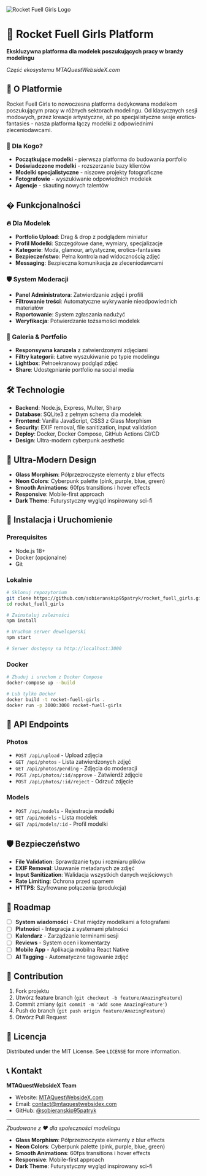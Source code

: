 ![Rocket Fuell Girls Logo](images/logo_prp.png)

# 🚀 Rocket Fuell Girls Platform

**Ekskluzywna platforma dla modelek poszukujących pracy w branży modelingu**

*Część ekosystemu MTAQuestWebsideX.com*

## 🌟 O Platformie

Rocket Fuell Girls to nowoczesna platforma dedykowana modelkom poszukującym pracy w różnych sektorach modelingu. Od klasycznych sesji modowych, przez kreacje artystyczne, aż po specjalistyczne sesje erotics-fantasies - nasza platforma łączy modelki z odpowiednimi zleceniodawcami.

### 🎯 Dla Kogo?

- **Początkujące modelki** - pierwsza platforma do budowania portfolio
- **Doświadczone modelki** - rozszerzanie bazy klientów
- **Modelki specjalistyczne** - niszowe projekty fotograficzne
- **Fotografowie** - wyszukiwanie odpowiednich modelek
- **Agencje** - skauting nowych talentów

## � Funkcjonalności

### 🔥 Dla Modelek
- **Portfolio Upload**: Drag & drop z podglądem miniatur
- **Profil Modelki**: Szczegółowe dane, wymiary, specjalizacje
- **Kategorie**: Moda, glamour, artystyczne, erotics-fantasies
- **Bezpieczeństwo**: Pełna kontrola nad widocznością zdjęć
- **Messaging**: Bezpieczna komunikacja ze zleceniodawcami

### 🛡️ System Moderacji
- **Panel Administratora**: Zatwierdzanie zdjęć i profili
- **Filtrowanie treści**: Automatyczne wykrywanie nieodpowiednich materiałów
- **Raportowanie**: System zgłaszania nadużyć
- **Weryfikacja**: Potwierdzanie tożsamości modelek

### 🎨 Galeria & Portfolio
- **Responsywna karuzela** z zatwierdzonymi zdjęciami
- **Filtry kategorii**: Łatwe wyszukiwanie po typie modelingu
- **Lightbox**: Pełnoekranowy podgląd zdjęć
- **Share**: Udostępnianie portfolio na social media

## 🛠️ Technologie

- **Backend**: Node.js, Express, Multer, Sharp
- **Database**: SQLite3 z pełnym schema dla modelek
- **Frontend**: Vanilla JavaScript, CSS3 z Glass Morphism
- **Security**: EXIF removal, file sanitization, input validation
- **Deploy**: Docker, Docker Compose, GitHub Actions CI/CD
- **Design**: Ultra-modern cyberpunk aesthetic

## 🚀 Ultra-Modern Design

- **Glass Morphism**: Półprzezroczyste elementy z blur effects
- **Neon Colors**: Cyberpunk palette (pink, purple, blue, green)
- **Smooth Animations**: 60fps transitions i hover effects
- **Responsive**: Mobile-first approach
- **Dark Theme**: Futurystyczny wygląd inspirowany sci-fi

## 🔧 Instalacja i Uruchomienie

### Prerequisites
- Node.js 18+
- Docker (opcjonalne)
- Git

### Lokalnie
```bash
# Sklonuj repozytorium
git clone https://github.com/sobieranskip95patryk/rocket_fuell_girls.git
cd rocket_fuell_girls

# Zainstaluj zależności
npm install

# Uruchom serwer deweloperski
npm start

# Serwer dostępny na http://localhost:3000
```

### Docker
```bash
# Zbuduj i uruchom z Docker Compose
docker-compose up --build

# Lub tylko Docker
docker build -t rocket-fuell-girls .
docker run -p 3000:3000 rocket-fuell-girls
```

## 📡 API Endpoints

### Photos
- `POST /api/upload` - Upload zdjęcia
- `GET /api/photos` - Lista zatwierdzonych zdjęć
- `GET /api/photos/pending` - Zdjęcia do moderacji
- `POST /api/photos/:id/approve` - Zatwierdź zdjęcie
- `POST /api/photos/:id/reject` - Odrzuć zdjęcie

### Models
- `POST /api/models` - Rejestracja modelki
- `GET /api/models` - Lista modelek
- `GET /api/models/:id` - Profil modelki

## 🛡️ Bezpieczeństwo

- **File Validation**: Sprawdzanie typu i rozmiaru plików
- **EXIF Removal**: Usuwanie metadanych ze zdjęć
- **Input Sanitization**: Walidacja wszystkich danych wejściowych
- **Rate Limiting**: Ochrona przed spamem
- **HTTPS**: Szyfrowane połączenia (produkcja)

## 🎯 Roadmap

- [ ] **System wiadomości** - Chat między modelkami a fotografami
- [ ] **Płatności** - Integracja z systemami płatności
- [ ] **Kalendarz** - Zarządzanie terminami sesji
- [ ] **Reviews** - System ocen i komentarzy
- [ ] **Mobile App** - Aplikacja mobilna React Native
- [ ] **AI Tagging** - Automatyczne tagowanie zdjęć

## 🤝 Contribution

1. Fork projektu
2. Utwórz feature branch (`git checkout -b feature/AmazingFeature`)
3. Commit zmiany (`git commit -m 'Add some AmazingFeature'`)
4. Push do branch (`git push origin feature/AmazingFeature`)
5. Otwórz Pull Request

## 📄 Licencja

Distributed under the MIT License. See `LICENSE` for more information.

## 📞 Kontakt

**MTAQuestWebsideX Team**
- Website: [MTAQuestWebsideX.com](https://MTAQuestWebsideX.com)
- Email: contact@mtaquestwebsidex.com
- GitHub: [@sobieranskip95patryk](https://github.com/sobieranskip95patryk)

---

*Zbudowane z ❤️ dla społeczności modelingu*

- **Glass Morphism**: Półprzezroczyste elementy z blur effects
- **Neon Colors**: Cyberpunk palette (pink, purple, blue, green)
- **Smooth Animations**: 60fps transitions i hover effects
- **Responsive**: Mobile-first approach
- **Dark Theme**: Futurystyczny wygląd inspirowany sci-fi
